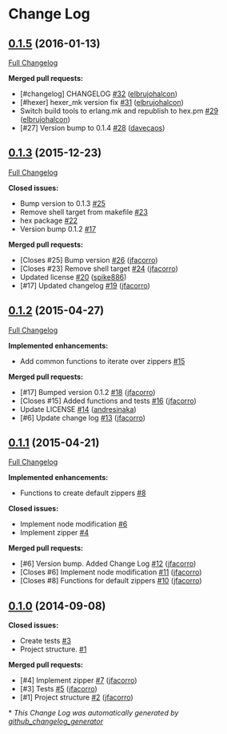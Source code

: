 # Change Log

## [0.1.5](https://github.com/inaka/zipper/tree/0.1.5) (2016-01-13)
[Full Changelog](https://github.com/inaka/zipper/compare/0.1.3...0.1.5)

**Merged pull requests:**

- \[\#changelog\] CHANGELOG [\#32](https://github.com/inaka/zipper/pull/32) ([elbrujohalcon](https://github.com/elbrujohalcon))
- \[\#hexer\] hexer\_mk version fix [\#31](https://github.com/inaka/zipper/pull/31) ([elbrujohalcon](https://github.com/elbrujohalcon))
- Switch build tools to erlang.mk and republish to hex.pm [\#29](https://github.com/inaka/zipper/pull/29) ([elbrujohalcon](https://github.com/elbrujohalcon))
- \[\#27\] Version bump to 0.1.4 [\#28](https://github.com/inaka/zipper/pull/28) ([davecaos](https://github.com/davecaos))

## [0.1.3](https://github.com/inaka/zipper/tree/0.1.3) (2015-12-23)
[Full Changelog](https://github.com/inaka/zipper/compare/0.1.2...0.1.3)

**Closed issues:**

- Bump version to 0.1.3 [\#25](https://github.com/inaka/zipper/issues/25)
- Remove shell target from makefile [\#23](https://github.com/inaka/zipper/issues/23)
- hex package [\#22](https://github.com/inaka/zipper/issues/22)
- Version bump 0.1.2 [\#17](https://github.com/inaka/zipper/issues/17)

**Merged pull requests:**

- \[Closes \#25\] Bump version [\#26](https://github.com/inaka/zipper/pull/26) ([jfacorro](https://github.com/jfacorro))
- \[Closes \#23\] Remove shell target [\#24](https://github.com/inaka/zipper/pull/24) ([jfacorro](https://github.com/jfacorro))
- Updated license [\#20](https://github.com/inaka/zipper/pull/20) ([spike886](https://github.com/spike886))
- \[\#17\] Updated changelog [\#19](https://github.com/inaka/zipper/pull/19) ([jfacorro](https://github.com/jfacorro))

## [0.1.2](https://github.com/inaka/zipper/tree/0.1.2) (2015-04-27)
[Full Changelog](https://github.com/inaka/zipper/compare/0.1.1...0.1.2)

**Implemented enhancements:**

- Add common functions to iterate over zippers   [\#15](https://github.com/inaka/zipper/issues/15)

**Merged pull requests:**

- \[\#17\] Bumped version 0.1.2 [\#18](https://github.com/inaka/zipper/pull/18) ([jfacorro](https://github.com/jfacorro))
- \[Closes \#15\] Added functions and tests [\#16](https://github.com/inaka/zipper/pull/16) ([jfacorro](https://github.com/jfacorro))
- Update LICENSE [\#14](https://github.com/inaka/zipper/pull/14) ([andresinaka](https://github.com/andresinaka))
- \[\#6\] Update change log [\#13](https://github.com/inaka/zipper/pull/13) ([jfacorro](https://github.com/jfacorro))

## [0.1.1](https://github.com/inaka/zipper/tree/0.1.1) (2015-04-21)
[Full Changelog](https://github.com/inaka/zipper/compare/0.1.0...0.1.1)

**Implemented enhancements:**

- Functions to create default zippers [\#8](https://github.com/inaka/zipper/issues/8)

**Closed issues:**

- Implement node modification [\#6](https://github.com/inaka/zipper/issues/6)
- Implement zipper [\#4](https://github.com/inaka/zipper/issues/4)

**Merged pull requests:**

- \[\#6\] Version bump. Added Change Log [\#12](https://github.com/inaka/zipper/pull/12) ([jfacorro](https://github.com/jfacorro))
- \[Closes \#6\] Implement node modification [\#11](https://github.com/inaka/zipper/pull/11) ([jfacorro](https://github.com/jfacorro))
- \[Closes \#8\] Functions for default zippers [\#10](https://github.com/inaka/zipper/pull/10) ([jfacorro](https://github.com/jfacorro))

## [0.1.0](https://github.com/inaka/zipper/tree/0.1.0) (2014-09-08)
**Closed issues:**

- Create tests [\#3](https://github.com/inaka/zipper/issues/3)
- Project structure. [\#1](https://github.com/inaka/zipper/issues/1)

**Merged pull requests:**

- \[\#4\] Implement zipper [\#7](https://github.com/inaka/zipper/pull/7) ([jfacorro](https://github.com/jfacorro))
- \[\#3\] Tests [\#5](https://github.com/inaka/zipper/pull/5) ([jfacorro](https://github.com/jfacorro))
- \[\#1\] Project structure [\#2](https://github.com/inaka/zipper/pull/2) ([jfacorro](https://github.com/jfacorro))



\* *This Change Log was automatically generated by [github_changelog_generator](https://github.com/skywinder/Github-Changelog-Generator)*